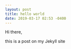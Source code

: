 ```yaml
---
layout: post
title: hello world
date: 2019-03-17 02:53 -0400
---
```


Hi there,

this is a post on my Jekyll site